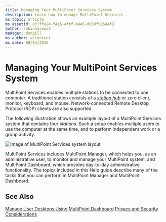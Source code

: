 ```yaml
---
title: Managing Your MultiPoint Services System
description: Learn how to manage MultiPoint Services
ms.topic: article
ms.assetid: 8c7ffe24-f4e5-4fbf-b445-d860f935e4f3
author: robinharwood
manager: dongill
ms.author: wscontent
ms.date: 08/04/2016
---
```

# Managing Your MultiPoint Services System
MultiPoint Services enables multiple stations to be connected to one computer. A traditional station consists of a [*station hub*](Switch-Between-Modes.md) or zero client, monitor, keyboard, and mouse. Network-connected Remote Desktop Protocol (RDP) clients are also supported.

The following illustration shows an example layout of a MultiPoint Services system that contains four *stations*. Such a setup enables multiple users to use the computer at the same time, and to perform independent work or a group activity.

![Image of MultiPoint Services system layout](./media/WMSMultiPointServerSystemLayout.gif)

MultiPoint Services includes MultiPoint Manager, which helps you, as an administrative user, to monitor and manage your MultiPoint system, and MultiPoint Dashboard, which provides day-to-day administrative functionality. The topics included in this Help guide describe many of the tasks that you can perform in MultiPoint Manager and MultiPoint Dashboard.

## See Also
[Manage User Desktops Using MultiPoint Dashboard](Manage-User-Desktops-Using-MultiPoint-Dashboard.md)
[Privacy and Security Considerations](Privacy-and-Security-Considerations.md)